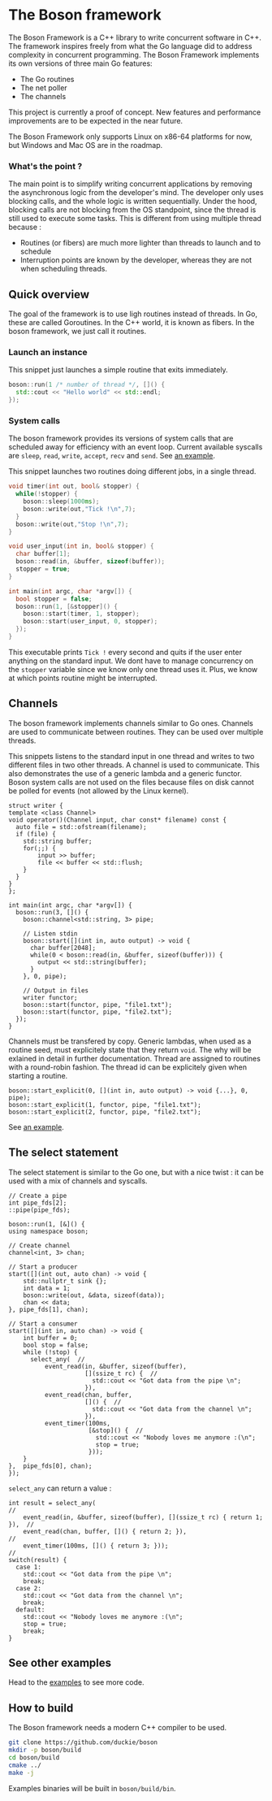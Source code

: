 The Boson framework
====================

The Boson Framework is a C++ library to write concurrent software in C++. The framework inspires freely from what the Go language did to address complexity in concurrent programming. The Boson Framework implements its own versions of three main Go features:

* The Go routines
* The net poller
* The channels

This project is currently a proof of concept. New features and performance improvements are to be expected in the near future.

The Boson Framework only supports Linux on x86-64 platforms for now, but Windows and Mac OS are in the roadmap.

### What's the point ?

The main point is to simplify writing concurrent applications by removing the asynchronous logic from the developer's mind. The developer only uses blocking calls, and the whole logic is written sequentially. Under the hood, blocking calls are not blocking from the OS standpoint, since the thread is still used to execute some tasks. This is different from using multiple thread because :
- Routines (or fibers) are much more lighter than threads to launch and to schedule
- Interruption points are known by the developer, whereas they are not when scheduling threads.

## Quick overview

The goal of the framework is to use ligh routines instead of threads. In Go, these are called Goroutines. In the C++ world, it is known as fibers. In the boson framework, we just call it routines.

### Launch an instance

This snippet just launches a simple routine that exits immediately.

```C++
boson::run(1 /* number of thread */, []() {
  std::cout << "Hello world" << std::endl;
});
```

### System calls

The boson framework provides its versions of system calls that are scheduled away for efficiency with an event loop. Current available syscalls are `sleep`, `read`, `write`, `accept`, `recv` and `send`. See [an example](./src/examples/src/socket_server.cc).

This snippet launches two routines doing different jobs, in a single thread.

```C++
void timer(int out, bool& stopper) {
  while(!stopper) {
    boson::sleep(1000ms);
    boson::write(out,"Tick !\n",7);
  }
  boson::write(out,"Stop !\n",7);
}

void user_input(int in, bool& stopper) {
  char buffer[1];
  boson::read(in, &buffer, sizeof(buffer));
  stopper = true;
}

int main(int argc, char *argv[]) {
  bool stopper = false;
  boson::run(1, [&stopper]() {
    boson::start(timer, 1, stopper);
    boson::start(user_input, 0, stopper);
  });
}
```

This executable prints `Tick !` every second and quits if the user enter anything on the standard input. We dont have to manage concurrency on the `stopper` variable since we know only one thread uses it. Plus, we know at which points routine might be interrupted.

## Channels

The boson framework implements channels similar to Go ones. Channels are used to communicate between routines. They can be used over multiple threads.

This snippets listens to the standard input in one thread and writes to two different files in two other threads. A channel is used to communicate. This also demonstrates the use of a generic lambda and a generic functor. Boson system calls are not used on the files because files on disk cannot be polled for events (not allowed by the Linux kernel).

```
struct writer {
template <class Channel>
void operator()(Channel input, char const* filename) const {
  auto file = std::ofstream(filename);
  if (file) {
    std::string buffer;
    for(;;) {
        input >> buffer;
        file << buffer << std::flush;
    }
  }
}
};

int main(int argc, char *argv[]) {
  boson::run(3, []() {
    boson::channel<std::string, 3> pipe;

    // Listen stdin
    boson::start([](int in, auto output) -> void {
      char buffer[2048];
      while(0 < boson::read(in, &buffer, sizeof(buffer))) {
        output << std::string(buffer);
      }
    }, 0, pipe);

    // Output in files
    writer functor;
    boson::start(functor, pipe, "file1.txt");
    boson::start(functor, pipe, "file2.txt");
  });
}
```

Channels must be transfered by copy. Generic lambdas, when used as a routine seed, must explicitely state that they return `void`. The why will be exlained in detail in further documentation. Thread are assigned to routines with a round-robin fashion. The thread id can be explicitely given when starting a routine.

```
boson::start_explicit(0, [](int in, auto output) -> void {...}, 0, pipe);
boson::start_explicit(1, functor, pipe, "file1.txt");
boson::start_explicit(2, functor, pipe, "file2.txt");
```

See [an example](./src/examples/src/channel_loop.cc).

## The select statement

The select statement is similar to the Go one, but with a nice twist : it can be used with a mix of channels and syscalls. 

```
// Create a pipe
int pipe_fds[2];
::pipe(pipe_fds);

boson::run(1, [&]() {
using namespace boson;

// Create channel
channel<int, 3> chan;

// Start a producer
start([](int out, auto chan) -> void {
    std::nullptr_t sink {};
    int data = 1;
    boson::write(out, &data, sizeof(data));
    chan << data;
}, pipe_fds[1], chan);

// Start a consumer
start([](int in, auto chan) -> void {
    int buffer = 0;
    bool stop = false;
    while (!stop) {
      select_any(  //
          event_read(in, &buffer, sizeof(buffer),
                     [](ssize_t rc) {  //
                       std::cout << "Got data from the pipe \n";
                     }),
          event_read(chan, buffer,
                     []() {  //
                       std::cout << "Got data from the channel \n";
                     }),
          event_timer(100ms,
                      [&stop]() {  //
                        std::cout << "Nobody loves me anymore :(\n";
                        stop = true;
                      }));
    }
},  pipe_fds[0], chan);
});
```

`select_any` can return a value :


```
int result = select_any(                                                    //
    event_read(in, &buffer, sizeof(buffer), [](ssize_t rc) { return 1; }),  //
    event_read(chan, buffer, []() { return 2; }),                           //
    event_timer(100ms, []() { return 3; }));                                //
switch(result) {
  case 1:
    std::cout << "Got data from the pipe \n";
    break;
  case 2:
    std::cout << "Got data from the channel \n";
    break;
  default:
    std::cout << "Nobody loves me anymore :(\n";
    stop = true;
    break;
}
```

## See other examples

Head to the [examples](./src/examples/src) to see more code.

## How to build

The Boson framework needs a modern C++ compiler to be used.

```bash
git clone https://github.com/duckie/boson
mkdir -p boson/build
cd boson/build
cmake ../
make -j
```

Examples binaries will be built in `boson/build/bin`.
